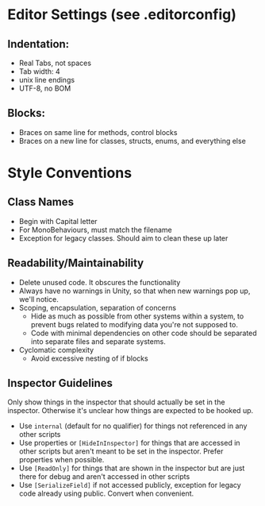 # Editor Settings (see .editorconfig)

## Indentation:
  * Real Tabs, not spaces
  * Tab width: 4
  * unix line endings
  * UTF-8, no BOM

## Blocks:
  * Braces on same line for methods, control blocks
  * Braces on a new line for classes, structs, enums, and everything else

# Style Conventions

## Class Names
  * Begin with Capital letter
  * For MonoBehaviours, must match the filename
  * Exception for legacy classes. Should aim to clean these up later

## Readability/Maintainability

  * Delete unused code. It obscures the functionality
  * Always have no warnings in Unity, so that when new warnings pop up, we'll notice.
  * Scoping, encapsulation, separation of concerns
    * Hide as much as possible from other systems within a system, to   prevent bugs related to modifying data you're not supposed to.
    * Code with minimal dependencies on other code should be separated into separate files and separate systems.
  * Cyclomatic complexity
    * Avoid excessive nesting of if blocks

## Inspector Guidelines

Only show things in the inspector that should actually be set in the inspector. Otherwise it's unclear how things are expected to be hooked up.

* Use `internal` (default for no qualifier) for things not referenced in any other scripts
* Use properties or `[HideInInspector]` for things that are accessed in other scripts but aren't meant to be set in the inspector. Prefer properties when possible.
* Use `[ReadOnly]` for things that are shown in the inspector but are just there for debug and aren't accessed in other scripts
* Use `[SerializeField]` if not accessed publicly, exception for legacy code already using public. Convert when convenient.
